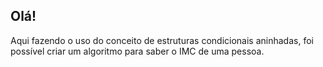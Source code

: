 ## Olá!

Aqui fazendo o uso do conceito de estruturas condicionais aninhadas, foi possível criar um algoritmo para saber o IMC de uma pessoa.

